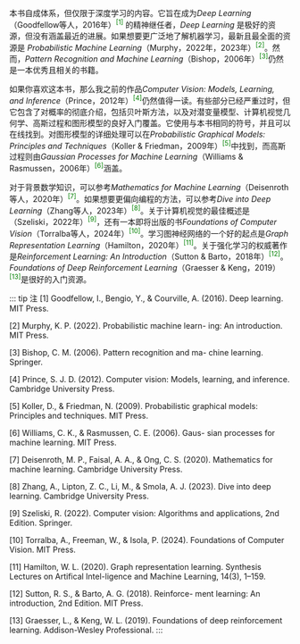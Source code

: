 本书自成体系，但仅限于深度学习的内容。它旨在成为*Deep Learning*（Goodfellow等人，2016年）<sup style="color: green;">[1]</sup> 的精神继任者，*Deep Learning* 是极好的资源，但没有涵盖最近的进展。如果想要更广泛地了解机器学习，最新且最全面的资源是 *Probabilistic Machine Learning*（Murphy，2022年，2023年）<sup style="color: green;">[2]</sup>。然而，*Pattern Recognition and Machine Learning*（Bishop，2006年）<sup style="color: green;">[3]</sup>仍然是一本优秀且相关的书籍。

如果你喜欢这本书，那么我之前的作品*Computer Vision: Models, Learning, and Inference*（Prince，2012年）<sup style="color: green;">[4]</sup>仍然值得一读。有些部分已经严重过时，但它包含了对概率的彻底介绍，包括贝叶斯方法，以及对潜变量模型、计算机视觉几何学、高斯过程和图形模型的良好入门覆盖。它使用与本书相同的符号，并且可以在线找到。对图形模型的详细处理可以在*Probabilistic Graphical Models: Principles and Techniques*（Koller & Friedman，2009年）<sup style="color: green;">[5]</sup>中找到，而高斯过程则由*Gaussian Processes for Machine Learning*（Williams & Rasmussen，2006年）<sup style="color: green;">[6]</sup>涵盖。

对于背景数学知识，可以参考*Mathematics for Machine Learning*（Deisenroth等人，2020年）<sup style="color: green;">[7]</sup>。如果想要更偏向编程的方法，可以参考*Dive into Deep Learning*（Zhang等人，2023年）<sup style="color: green;">[8]</sup>。关于计算机视觉的最佳概述是（Szeliski，2022年）<sup style="color: green;">[9]</sup>，还有一本即将出版的书*Foundations of Computer Vision*（Torralba等人，2024年）<sup style="color: green;">[10]</sup>。学习图神经网络的一个好的起点是*Graph Representation Learning*（Hamilton，2020年）<sup style="color: green;">[11]</sup>。关于强化学习的权威著作是*Reinforcement Learning: An Introduction*（Sutton & Barto，2018年）<sup style="color: green;">[12]</sup>。*Foundations of Deep Reinforcement Learning*（Graesser & Keng，2019）<sup style="color: green;">[13]</sup>是很好的入门资源。

::: tip 注
[1] Goodfellow, I., Bengio, Y., & Courville, A. (2016).
Deep learning. MIT Press.

[2] Murphy, K. P. (2022). Probabilistic machine learn-
ing: An introduction. MIT Press.

[3] Bishop, C. M. (2006). Pattern recognition and ma-
chine learning. Springer.

[4] Prince, S. J. D. (2012). Computer vision: Models,
learning, and inference. Cambridge University Press. 

[5] Koller, D., & Friedman, N. (2009). Probabilistic
graphical models: Principles and techniques. MIT Press.

[6] Williams, C. K., & Rasmussen, C. E. (2006). Gaus-
sian processes for machine learning. MIT Press. 

[7] Deisenroth, M. P., Faisal, A. A., & Ong, C. S.
(2020).
Mathematics for machine learning.
Cambridge University Press. 

[8] Zhang, A., Lipton, Z. C., Li, M., & Smola, A. J.
(2023). Dive into deep learning. Cambridge University Press.

[9] Szeliski, R. (2022). Computer vision: Algorithms
and applications, 2nd Edition. Springer.

[10] Torralba, A., Freeman, W., & Isola, P. (2024).
Foundations of Computer Vision. MIT Press. 

[11] Hamilton, W. L. (2020). Graph representation
learning. Synthesis Lectures on Artifical Intel-ligence and Machine Learning, 14(3), 1–159. 

[12] Sutton, R. S., & Barto, A. G. (2018). Reinforce-
ment learning: An introduction, 2nd Edition. MIT Press. 

[13] Graesser, L., & Keng, W. L. (2019). Foundations of
deep reinforcement learning. Addison-Wesley Professional. 
:::